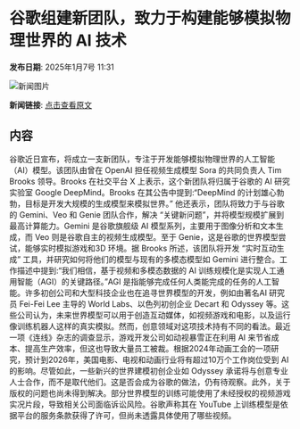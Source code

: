 # 谷歌组建新团队，致力于构建能够模拟物理世界的 AI 技术

**发布日期**: 2025年1月7号 11:31

![新闻图片](https://upload.chinaz.com/2025/0107/6387184623120006037046640.png)

**新闻链接**: [点击查看原文](https://www.aibase.com/zh/news/14519)

## 内容

谷歌近日宣布，将成立一支新团队，专注于开发能够模拟物理世界的人工智能（AI）模型。该团队由曾在 OpenAI 担任视频生成模型 Sora 的共同负责人 Tim Brooks 领导。Brooks 在社交平台 X 上表示，这个新团队将归属于谷歌的 AI 研究实验室 Google DeepMind。Brooks 在其公告中提到:“DeepMind 的计划雄心勃勃，目标是开发大规模的生成模型来模拟世界。” 他还表示，团队将致力于与谷歌的 Gemini、Veo 和 Genie 团队合作，解决 “关键新问题”，并将模型规模扩展到最高计算能力。Gemini 是谷歌旗舰级 AI 模型系列，主要用于图像分析和文本生成，而 Veo 则是谷歌自主的视频生成模型。至于 Genie，这是谷歌的世界模型尝试，能够实时模拟游戏和3D 环境。据 Brooks 所述，该团队将开发 “实时互动生成” 工具，并研究如何将他们的模型与现有的多模态模型如 Gemini 进行整合。工作描述中提到:“我们相信，基于视频和多模态数据的 AI 训练规模化是实现人工通用智能（AGI）的关键路径。”AGI 是指能够完成任何人类能完成的任务的人工智能。许多初创公司和大型科技企业也在追寻世界模型的开发，例如由著名AI 研究员 Fei-Fei Lee 主导的 World Labs、以色列初创企业 Decart 和 Odyssey 等。这些公司认为，未来世界模型可以用于创造互动媒体，如视频游戏和电影，以及运行像训练机器人这样的真实模拟。然而，创意领域对这项技术持有不同的看法。最近一项《连线》杂志的调查显示，游戏开发公司如动视暴雪正在利用 AI 来节省成本、提高生产效率，但这也导致大量员工被裁。根据2024年动画工会的一项研究，预计到2026年，美国电影、电视和动画行业将有超过10万个工作岗位受到 AI 的影响。尽管如此，一些新兴的世界建模初创企业如 Odyssey 承诺将与创意专业人士合作，而不是取代他们。这是否会成为谷歌的做法，仍有待观察。此外，关于版权的问题也尚未得到解决。部分世界模型的训练可能使用了未经授权的视频游戏实况片段，导致相关公司面临诉讼风险。谷歌声称其在 YouTube 上训练模型是依据平台的服务条款获得了许可，但尚未透露具体使用了哪些视频。

